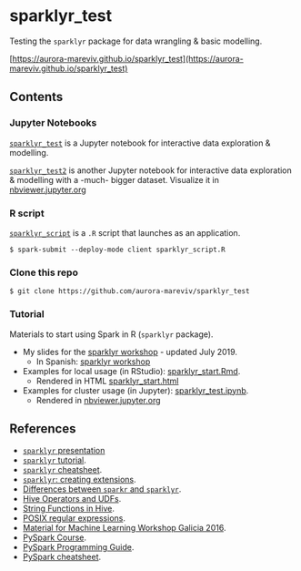 # sparklyr_test
Testing the `sparklyr` package for data wrangling &amp; basic modelling.

[https://aurora-mareviv.github.io/sparklyr_test](https://aurora-mareviv.github.io/sparklyr_test)

## Contents

### Jupyter Notebooks
[`sparklyr_test`](./sparklyr_test.ipynb) is a Jupyter notebook for interactive data exploration & modelling.

[`sparklyr_test2`](./sparklyr_test2.ipynb) is another Jupyter notebook for interactive data exploration & modelling with a -much- bigger dataset. Visualize it in [nbviewer.jupyter.org](http://nbviewer.jupyter.org/github/aurora-mareviv/sparklyr_test/blob/master/sparklyr_test2.ipynb#Returning-to-sparklyr)


### R script
[`sparklyr_script`](./sparklyr_script.R) is a `.R` script that launches as an application.

    $ spark-submit --deploy-mode client sparklyr_script.R


### Clone this repo

    $ git clone https://github.com/aurora-mareviv/sparklyr_test
   
    
### Tutorial

Materials to start using Spark in R (`sparklyr` package). 

- My slides for the [sparklyr workshop](https://aurora-mareviv.github.io/sparklyr_test) - updated July 2019.
    + In Spanish: [sparklyr workshop](https://aurora-mareviv.github.io/sparklyr_test/index_es)
- Examples for local usage (in RStudio):  [sparklyr_start.Rmd](https://github.com/aurora-mareviv/sparklyr_start/blob/master/sparklyr_start.Rmd).
    + Rendered in HTML [sparklyr_start.html](https://aurora-mareviv.github.io/sparklyr_start/sparklyr_start.html)
- Examples for cluster usage (in Jupyter): [sparklyr_test.ipynb](https://github.com/aurora-mareviv/sparklyr_start/blob/master/sparklyr_test.ipynb).
    + Rendered in [nbviewer.jupyter.org](http://nbviewer.jupyter.org/github/aurora-mareviv/sparklyr_start/blob/master/sparklyr_test.ipynb)
    
    
## References 

- [`sparklyr` presentation](https://cdn.oreillystatic.com/en/assets/1/event/193/Sparklyr_%20An%20R%20interface%20for%20Apache%20Spark%20Presentation.pdf)
- [`sparklyr` tutorial](http://spark.rstudio.com/).
- [`sparklyr` cheatsheet](http://spark.rstudio.com/images/sparklyr-cheatsheet.pdf).
- [`sparklyr`: creating extensions](http://spark.rstudio.com/extensions.html).
- [Differences between `sparkr` and `sparklyr`](https://stackoverflow.com/questions/39494484/sparkr-vs-sparklyr).
- [Hive Operators and UDFs](https://cwiki.apache.org/confluence/display/Hive/LanguageManual+UDF).
- [String Functions in Hive](http://www.folkstalk.com/2011/11/string-functions-in-hive.html).
- [POSIX regular expressions](https://www.postgresql.org/docs/9.4/static/functions-matching.html#FUNCTIONS-POSIX-REGEXP).
- [Material for Machine Learning Workshop Galicia 2016](http://nbviewer.jupyter.org/github/javicacheiro/machine_learning_galicia_2016/blob/master/notebooks/sentiment_analysis-amazon_books.ipynb).
- [PySpark Course](https://github.com/javicacheiro/pyspark_course).
- [PySpark Programming Guide](https://spark.apache.org/docs/0.9.0/python-programming-guide.html).
- [PySpark cheatsheet](https://s3.amazonaws.com/assets.datacamp.com/blog_assets/PySpark_SQL_Cheat_Sheet_Python.pdf).
